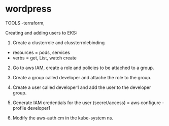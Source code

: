 # wordpress
TOOLS 
-terraform, 

Creating and adding users to EKS:

1. Create a clusterrole and clussterrolebinding

-  resources = pods, services
- verbs = get, List, watch create

2. Go to aws IAM, create a role and policies to be attached to a group.

3. Create a group called developer and attache the role to the group.

4. Create a user called developer1 and add the user to the developer group.

5. Generate IAM credentials for the user (secret/access) = aws configure -profile developer1

6. Modify the aws-auth cm in the kube-system ns.


